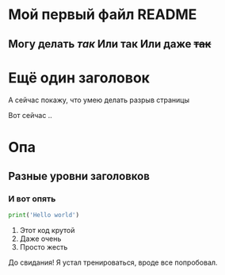 # Мой первый файл README
Могу делать *так*
Или **так**
Или даже ~~так~~
----
# Ещё один заголовок
А сейчас покажу, что умею делать разрыв страницы

Вот сейчас ..
# Опа
## Разные уровни заголовков
### И вот опять

```python
print('Hello world')
```

1. Этот код крутой
2. Даже очень
3. Просто жесть

До свидания! Я устал тренироваться, вроде все попробовал.